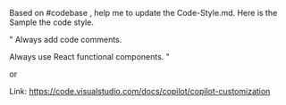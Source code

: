 Based on #codebase , help me to update the Code-Style.md. Here is the Sample the code style.

"
Always add code comments.

Always use React functional components.
"

or

Link: https://code.visualstudio.com/docs/copilot/copilot-customization

